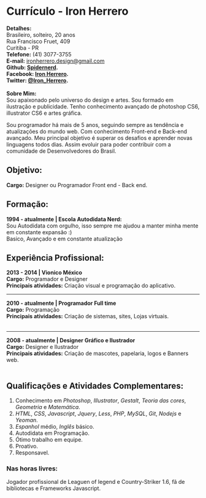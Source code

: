 # Currículo - Iron Herrero
**Detalhes:**<br>
Brasileiro, solteiro, 20 anos<br>
Rua Francisco Fruet, 409<br>
Curitiba - PR<br>
**Telefone:** (41) 3077-3755<br>
**E-mail:** ironherrero.design@gmail.com<br>
**Github: [Spidernerd](https://github.com/spidernerd).**<br>
**Facebook: [Iron Herrero](https://facebook.com/ironherrero).**<br>
**Twitter: [@Iron_Herrero](https://twitter.com/Iron_Herrero).**<br><br>
**Sobre Mim:**<br>
Sou apaixonado pelo universo do design e artes. Sou formado em ilustração e publicidade. Tenho conhecimento avançado de photoshop CS6, illustrator CS6 e artes gráfica.

Sou programador há mais de 5 anos, seguindo sempre as tendência e atualizações do mundo web. Com conhecimento Front-end e Back-end avançado.
Meu principal objetivo é superar os desafios e aprender novas linguagens todos dias. Assim evoluir para poder contribuir com a comunidade de Desenvolvedores do Brasil. 


## Objetivo:
**Cargo:** Designer ou Programador Front end - Back end.

## Formação:

**1994 - atualmente | Escola Autodidata Nerd:** <br>
Sou Autodidata com orgulho, isso sempre me ajudou a manter minha mente em constante expansão :)<br>
Basico, Avançado e em constante atualização

## Experiência Profissional:
**2013 - 2014 | Vionico México**<br>
**Cargo:** Programador e Designer<br>
**Principais atividades:** Criação visual e programação do aplicativo.<br>
****
**2010 - atualmente | Programador Full time**<br>
**Cargo:** Programação<br>
**Principais atividades:** Criação de sistemas, sites, Lojas virtuais.<br><br>
****
**2008 - atualmente | Designer Gráfico e Ilustrador**<br>
**Cargo:** Designer e Ilustrador<br>
**Principais atividades:** Criação de mascotes, papelaria, logos e Banners web.<br><br>

## Qualificações e Atividades Complementares:
1. Conhecimento em *Photoshop*, *Illustrator*, *Gestalt*, *Teoria das cores*, *Geometria* e *Matemática*.<br>
2. *HTML*, *CSS*, *Javascript*, *Jquery*, *Less*, *PHP*, *MySQL*, *Git*, *Nodejs* e *Yeoman*.
3. *Espanhol* médio, *Inglês* básico.
4. Autodidata em Programação.
5. Ótimo trabalho em equipe.
6. Proativo.
7. Responsavel.

### Nas horas livres:
Jogador profissional de Leaguen of legend e Country-Striker 1.6, fã de bibliotecas e Frameworks Javascript. 
